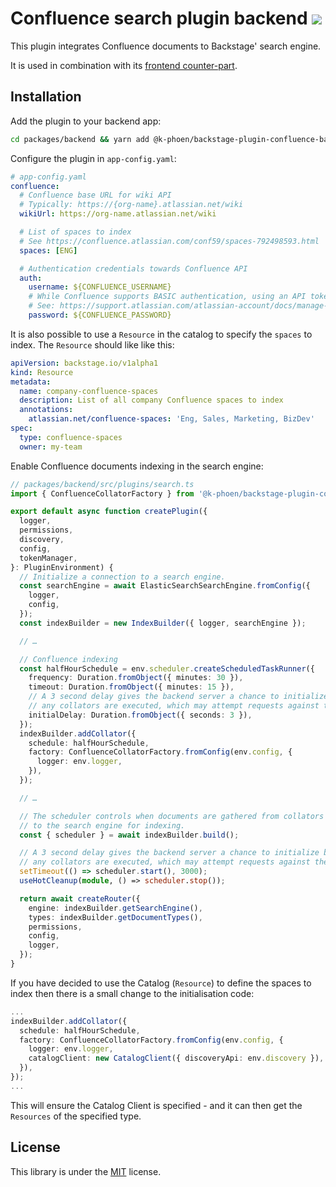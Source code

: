 # Confluence search plugin backend [![](https://img.shields.io/npm/v/@k-phoen/backstage-plugin-confluence-backend.svg)](https://www.npmjs.com/package/@k-phoen/backstage-plugin-confluence-backend)

This plugin integrates Confluence documents to Backstage' search engine.

It is used in combination with its [frontend counter-part](../search-confluence/).

## Installation

Add the plugin to your backend app:

```bash
cd packages/backend && yarn add @k-phoen/backstage-plugin-confluence-backend
```

Configure the plugin in `app-config.yaml`:

```yaml
# app-config.yaml
confluence:
  # Confluence base URL for wiki API
  # Typically: https://{org-name}.atlassian.net/wiki
  wikiUrl: https://org-name.atlassian.net/wiki

  # List of spaces to index
  # See https://confluence.atlassian.com/conf59/spaces-792498593.html
  spaces: [ENG]

  # Authentication credentials towards Confluence API
  auth:
    username: ${CONFLUENCE_USERNAME}
    # While Confluence supports BASIC authentication, using an API token is preferred.
    # See: https://support.atlassian.com/atlassian-account/docs/manage-api-tokens-for-your-atlassian-account/
    password: ${CONFLUENCE_PASSWORD}
```

It is also possible to use a `Resource` in the catalog to specify the `spaces` to index.
The `Resource` should like like this:

```yaml
apiVersion: backstage.io/v1alpha1
kind: Resource
metadata:
  name: company-confluence-spaces
  description: List of all company Confluence spaces to index
  annotations:
    atlassian.net/confluence-spaces: 'Eng, Sales, Marketing, BizDev'
spec:
  type: confluence-spaces
  owner: my-team
```

Enable Confluence documents indexing in the search engine:

```typescript
// packages/backend/src/plugins/search.ts
import { ConfluenceCollatorFactory } from '@k-phoen/backstage-plugin-confluence-backend';

export default async function createPlugin({
  logger,
  permissions,
  discovery,
  config,
  tokenManager,
}: PluginEnvironment) {
  // Initialize a connection to a search engine.
  const searchEngine = await ElasticSearchSearchEngine.fromConfig({
    logger,
    config,
  });
  const indexBuilder = new IndexBuilder({ logger, searchEngine });

  // …

  // Confluence indexing
  const halfHourSchedule = env.scheduler.createScheduledTaskRunner({
    frequency: Duration.fromObject({ minutes: 30 }),
    timeout: Duration.fromObject({ minutes: 15 }),
    // A 3 second delay gives the backend server a chance to initialize before
    // any collators are executed, which may attempt requests against the API.
    initialDelay: Duration.fromObject({ seconds: 3 }),
  });
  indexBuilder.addCollator({
    schedule: halfHourSchedule,
    factory: ConfluenceCollatorFactory.fromConfig(env.config, {
      logger: env.logger,
    }),
  });

  // …

  // The scheduler controls when documents are gathered from collators and sent
  // to the search engine for indexing.
  const { scheduler } = await indexBuilder.build();

  // A 3 second delay gives the backend server a chance to initialize before
  // any collators are executed, which may attempt requests against the API.
  setTimeout(() => scheduler.start(), 3000);
  useHotCleanup(module, () => scheduler.stop());

  return await createRouter({
    engine: indexBuilder.getSearchEngine(),
    types: indexBuilder.getDocumentTypes(),
    permissions,
    config,
    logger,
  });
}
```

If you have decided to use the Catalog (`Resource`) to define the spaces to index then there is a small change to the
initialisation code:

```typescript
...
indexBuilder.addCollator({
  schedule: halfHourSchedule,
  factory: ConfluenceCollatorFactory.fromConfig(env.config, {
    logger: env.logger,
    catalogClient: new CatalogClient({ discoveryApi: env.discovery }),
  }),
});
...
```

This will ensure the Catalog Client is specified - and it can then get the `Resources` of the specified type.

## License

This library is under the [MIT](../../LICENSE) license.
